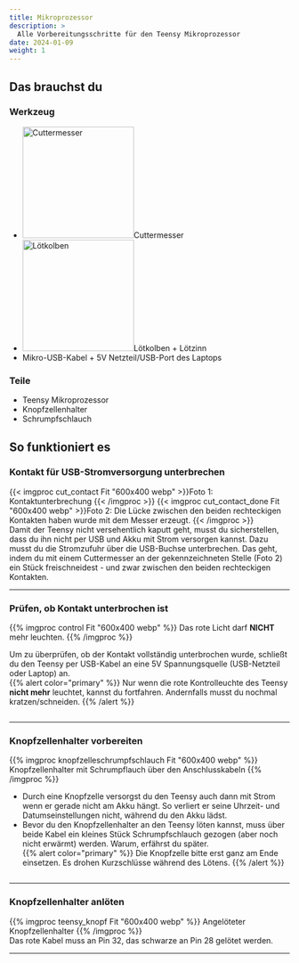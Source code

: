 ```yaml
---
title: Mikroprozessor
description: >
  Alle Vorbereitungsschritte für den Teensy Mikroprozessor 
date: 2024-01-09
weight: 1
---
```

## Das brauchst du

<div class="row">
    <div class="col-md-6">
       <h3>Werkzeug</h3>
       <ul>
       <li><img src="/icons/cutter.webp" alt="Cuttermesser" width="200"/>Cuttermesser</li>
       <li><img src="/icons/lötkolben.webp" alt="Lötkolben" width="200"/>Lötkolben + Lötzinn</li>
       <li>Mikro-USB-Kabel + 5V Netzteil/USB-Port des Laptops</li>
       </ul>
</div>
    <div class="col-md-6">
<h3>Teile</h3>
<ul>
       <li>Teensy Mikroprozessor</li>
        <li>Knopfzellenhalter</li>
        <li>Schrumpfschlauch</li>
       </ul> 
       </div>
</div>

## So funktioniert es 
<div class="row">

### Kontakt für USB-Stromversorgung unterbrechen
<div class="col-md-6">
       {{< imgproc cut_contact Fit "600x400 webp" >}}Foto 1: Kontaktunterbrechung
{{< /imgproc >}}
{{< imgproc cut_contact_done Fit "600x400 webp" >}}Foto 2: Die Lücke zwischen den beiden rechteckigen Kontakten haben wurde mit dem Messer erzeugt.
{{< /imgproc >}}

</div>
    <div class="col-md-6" style="display: flex; flex-direction: column; justify-content: center;">
Damit der Teensy nicht versehentlich kaputt geht, musst du sicherstellen, dass du ihn nicht per USB und Akku mit Strom versorgen kannst. Dazu musst du die Stromzufuhr über die USB-Buchse unterbrechen. Das geht, indem du mit einem Cuttermesser an der gekennzeichneten Stelle (Foto 2) ein Stück freischneidest - und zwar zwischen den beiden rechteckigen Kontakten.
    </div>
</div>
<hr class="my-4"> <!-- Trennlinie -->

<div class="row">

### Prüfen, ob Kontakt unterbrochen ist
<div class="col-md-6">
      {{% imgproc control Fit "600x400 webp" %}} Das rote Licht darf <strong>NICHT</strong> mehr leuchten.
{{% /imgproc %}} 

</div>
    <div class="col-md-6" style="display: flex; flex-direction: column; justify-content: center;">

Um zu überprüfen, ob der Kontakt vollständig unterbrochen wurde, schließt du den Teensy per USB-Kabel an eine 5V Spannungsquelle (USB-Netzteil oder Laptop) an.<br>
 {{% alert color="primary" %}}
Nur wenn die rote Kontrolleuchte des Teensy **nicht mehr** leuchtet, kannst du fortfahren. Andernfalls musst du nochmal kratzen/schneiden.
{{% /alert %}}
    </div>
</div>
<hr class="my-4"> <!-- Trennlinie -->

<div class="row">

### Knopfzellenhalter vorbereiten
<div class="col-md-6">
      {{% imgproc knopfzelleschrumpfschlauch Fit "600x400 webp" %}} Knopfzellenhalter mit Schrumpflauch über den Anschlusskabeln
{{% /imgproc %}} 

</div>
    <div class="col-md-6" style="display: flex; flex-direction: column; justify-content: center;">

- Durch eine Knopfzelle versorgst du den Teensy auch dann mit Strom wenn er gerade nicht am Akku hängt. So verliert er seine Uhrzeit- und Datumseinstellungen nicht, während du den Akku lädst. 
- Bevor du den Knopfzellenhalter an den Teensy löten kannst, muss über beide Kabel ein kleines Stück Schrumpfschlauch gezogen (aber noch nicht erwärmt) werden. Warum, erfährst du später.<br>
{{% alert color="primary" %}}
Die Knopfzelle bitte erst ganz am Ende einsetzen. Es drohen Kurzschlüsse während des Lötens. 
{{% /alert %}}
</div>
</div>
<hr class="my-4"> <!-- Trennlinie -->
<div class="row">

### Knopfzellenhalter anlöten
<div class="col-md-6">
      {{% imgproc teensy_knopf Fit "600x400 webp" %}} Angelöteter Knopfzellenhalter
{{% /imgproc %}} 

</div>
    <div class="col-md-6" style="display: flex; flex-direction: column; justify-content: center;">
Das rote Kabel muss an Pin 32, das schwarze an Pin 28 gelötet werden. 
</div>
</div>
<hr class="my-4"> <!-- Trennlinie -->

